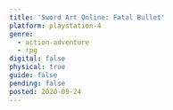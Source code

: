```yaml
---
title: 'Sword Art Online: Fatal Bullet'
platform: playstation-4
genre:
  - action-adventure
  - rpg
digital: false
physical: true
guide: false
pending: false
posted: 2020-09-24
---
```


